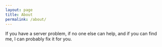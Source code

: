 ```yaml
---
layout: page
title: About
permalink: /about/
---
```

If you have a server problem, if no one else can help, and if you can find me, I can probably fix it for you.
